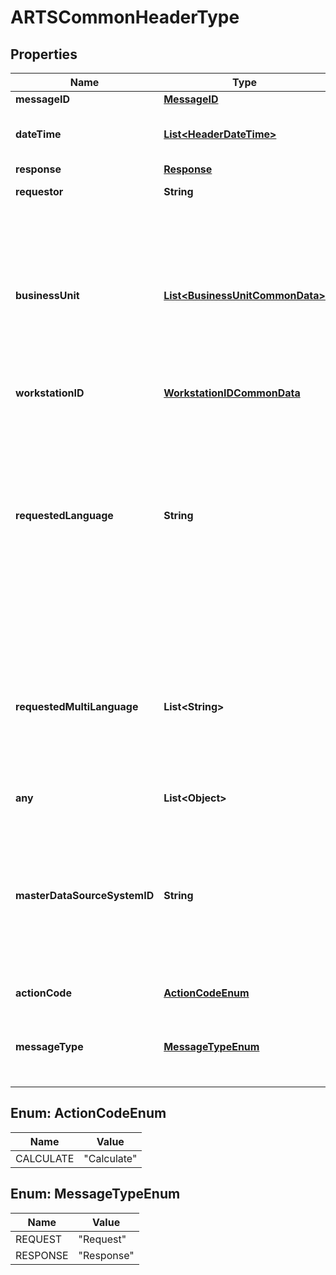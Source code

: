 # ARTSCommonHeaderType

## Properties
Name | Type | Description | Notes
------------ | ------------- | ------------- | -------------
**messageID** | [**MessageID**](MessageID.md) |  | 
**dateTime** | [**List&lt;HeaderDateTime&gt;**](HeaderDateTime.md) | The date and time when the request was created. Although this is an array, only 1 entry is allowed. |  [optional]
**response** | [**Response**](Response.md) |  |  [optional]
**requestor** | **String** | Identifies the agent which sent this message. |  [optional]
**businessUnit** | [**List&lt;BusinessUnitCommonData&gt;**](BusinessUnitCommonData.md) | Business units for which prices and promotions should be determined. Until client API version 5.0, exactly 1 entry is allowed. Starting with client  API version 6.0, maximal 2 entries are allowed. If there is more than 1 business unit, one of them must be a distribution chain. In case it is a distribution chain, there must be a pipe (&#x27;|&#x27;) as delimiter to split between sales organisation and distribution channel. | 
**workstationID** | [**WorkstationIDCommonData**](WorkstationIDCommonData.md) |  |  [optional]
**requestedLanguage** | **String** | Uppercase ISO code of the language in which language-dependent texts like a promotion description should be returned. Uppercase representation. RequestedLanguage is not applied in conjunction with RequestedMultiLanguage. If not set, any language found will be used with Client API version 1.0. As of Client API version 2.0, use RequestedMultiLanguage instead.  |  [optional]
**requestedMultiLanguage** | **List&lt;String&gt;** | Uppercase ISO codes of the languages in which language dependent-texts like a promotion description should be returned. Not to be used in conjunction with RequestedLanguage. Requires at least API version 2.0. If not set, all languages found will be used. |  [optional]
**any** | **List&lt;Object&gt;** | This is currently not supported. |  [optional]
**masterDataSourceSystemID** | **String** | Part of the compound key for items, item hierarchy nodes and business units. Each price record and each promotion refers to exactly one master data source system. Supported with Client API version 2.1 or higher. This field is required when using the cloud version of the price calculation.  | 
**actionCode** | [**ActionCodeEnum**](#ActionCodeEnum) | Describes what to do with the provided data. | 
**messageType** | [**MessageTypeEnum**](#MessageTypeEnum) | Defines whether this is a calculation request or a calculation response if the consumer only sends type \&quot;Request\&quot;. | 

<a name="ActionCodeEnum"></a>
## Enum: ActionCodeEnum
Name | Value
---- | -----
CALCULATE | &quot;Calculate&quot;

<a name="MessageTypeEnum"></a>
## Enum: MessageTypeEnum
Name | Value
---- | -----
REQUEST | &quot;Request&quot;
RESPONSE | &quot;Response&quot;
